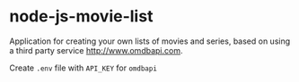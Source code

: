 # node-js-movie-list

Application for creating your own lists of movies and series, based on using a third party service http://www.omdbapi.com.

Create `.env` file with `API_KEY` for `omdbapi`
